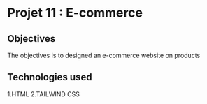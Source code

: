 # Projet 11 : E-commerce
## Objectives
  The objectives is to designed an e-commerce website on products
## Technologies used 
  1.HTML
  2.TAILWIND CSS